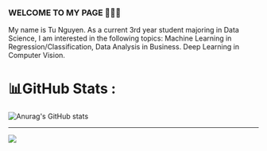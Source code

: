 ### WELCOME TO MY PAGE 👋👋👋
My name is Tu Nguyen. As a current 3rd year student majoring in Data Science, I am interested in the following topics: Machine Learning in Regression/Classification, Data Analysis in Business. Deep Learning in Computer Vision. 

# 📊GitHub Stats :

![Anurag's GitHub stats](https://github-readme-stats.vercel.app/api?username=nguyenhuynhtu11&show_icons=true&theme=radical)



---
[![](https://visitcount.itsvg.in/api?id=nguyenhuynhtu11&icon=0&color=0)](https://visitcount.itsvg.in)
